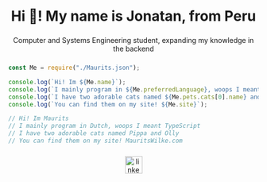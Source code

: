 <h1 align="center">Hi 👋! My name is Jonatan, from Peru</h1>


###

<p align="center">Computer and Systems Engineering student, expanding my knowledge in the backend</p>

###
```javascript
const Me = require("./Maurits.json");

console.log(`Hi! Im ${Me.name}`);
console.log(`I mainly program in ${Me.preferredLanguage}, woops I meant ${Me.preferredProgrammingLanguage}`);
console.log(`I have two adorable cats named ${Me.pets.cats[0].name} and ${Me.pets.cats[1].name}`);
console.log(`You can find them on my site! ${Me.site}`);

// Hi! Im Maurits
// I mainly program in Dutch, woops I meant TypeScript
// I have two adorable cats named Pippa and Olly
// You can find them on my site! MauritsWilke.com
```
###

<div align="center">
  <a href="https://www.linkedin.com/in/jonatan-ayacila/" target="_blank">
    <img src="https://img.shields.io/static/v1?message=LinkedIn&logo=linkedin&label=&color=0077B5&logoColor=white&labelColor=&style=for-the-badge" height="35" alt="linkedin logo"  />
  </a>
</div>
